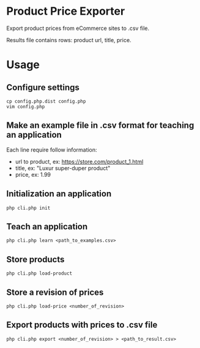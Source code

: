 # Product Price Exporter

Export product prices from eCommerce sites to .csv file.

Results file contains rows: product url, title, price.

# Usage

Configure settings
---

```text
cp config.php.dist config.php
vim config.php
```

Make an example file in .csv format for teaching an application
---

Each line require follow information:
- url to product, ex: https://store.com/product_1.html
- title, ex: "Luxur super-duper product"
- price, ex: 1.99

Initialization an application
---

```text
php cli.php init
```

Teach an application
---

```text
php cli.php learn <path_to_examples.csv>
```

Store products
---

```text
php cli.php load-product
```

Store a revision of prices
---

```text
php cli.php load-price <number_of_revision>
```

Export products with prices to .csv file
---

```text
php cli.php export <number_of_revision> > <path_to_result.csv>
```